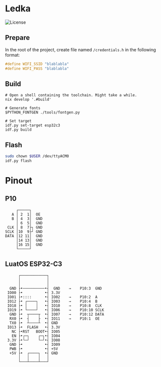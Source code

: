 # Ledka

![License](https://img.shields.io/badge/license-Unlicense%20OR%20MIT-blue)

## Prepare

In the root of the project, create file named `/credentials.h` in the following format:

```c
#define WIFI_SSID "blablabla"
#define WIFI_PASS "blablabla"
```

## Build

```console
# Open a shell containing the toolchain. Might take a while.
nix develop '.#build'

# Generate fonts
$PYTHON_FONTGEN ./tools/fontgen.py

# Set target
idf.py set-target esp32c3
idf.py build
```

## Flash

```sh
sudo chown $USER /dev/ttyACM0
idf.py flash
```

# Pinout

## P10
```
     ┌─────┐
   A │ 2  1│  OE
   B │ 4  3│  GND
     │ 6  5│  GND
 CLK │ 8  7├┐ GND
SCLK │10  9├┘ GND
DATA │12 11│  GND
     │14 13│  GND
     │16 15│  GND
     └─────┘
```

## LuatOS ESP32-C3
```
      ┌────────────┐
      │            │
      │            │
  GND ├•──────────•┤  GND    →    P10:3  GND
 IO00 ├•          •┤ 3.3V
 IO01 ├•::::      •┤ IO02    →    P10:2  A
 IO12 ├• ┌────┐   •┤ IO03    →    P10:4  B
 IO18 ├• │    │   •┤ IO10    →    P10:8  CLK
 IO19 ├• └────┘   •┤ IO06    →    P10:10 SCLK
  GND ├•  ┬────┬  •┤ IO07    →    P10:12 DATA
  RX0 ├•  ┤    ├  •┤ IO11    →    P10:1  OE
  TX0 ├•  ┴────┴  •┤ GND
 IO13 ├•  FLASH   •┤ 3.3V
   NC ├•RST   BOOT•┤ IO05
   EN ├•┌─┐    ┌─┐•┤ IO04
 3.3V ├•└─┘    └─┘•┤ IO08
  GND ├•          •┤ IO09
  PWB ├•          •┤ +5V
  +5V ├•  ┌────┐  •┤ GND
      │   │    │   │
      └───┴────┴───┘
```
